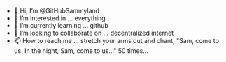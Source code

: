 - 👋 Hi, I’m @GitHubSammyland
- 👀 I’m interested in ... everything
- 🌱 I’m currently learning ... github
- 💞️ I’m looking to collaborate on ... decentralized internet
- 📫 How to reach me ... stretch your arms out and chant, "Sam, come to us.  In the night, Sam, come to us..." 50 times...

<!---
GitHubSammyland/GitHubSammyland is a ✨ special ✨ repository because its `README.md` (this file) appears on your GitHub profile.
You can click the Preview link to take a look at your changes.
--->
